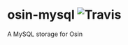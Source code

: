 # osin-mysql ![Travis](https://travis-ci.org/felipeweb/osin-mysql.svg?branch=master)

A MySQL storage for Osin
